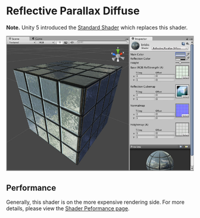 Reflective Parallax Diffuse
===========================

**Note.** Unity 5 introduced the [Standard Shader](shader-StandardShader) which replaces this shader.

![](../uploads/Shaders/Shader-ReflParallaxBump.jpg) 

<!-- include shader-ReflectiveFamilyImport -->

<!-- include shader-ParallaxSubsetImport -->

<!-- include shader-DiffuseSubsetImport -->

Performance
-----------


Generally, this shader is on the more expensive rendering side. For more details, please view the [Shader Peformance page](shader-Performance).
